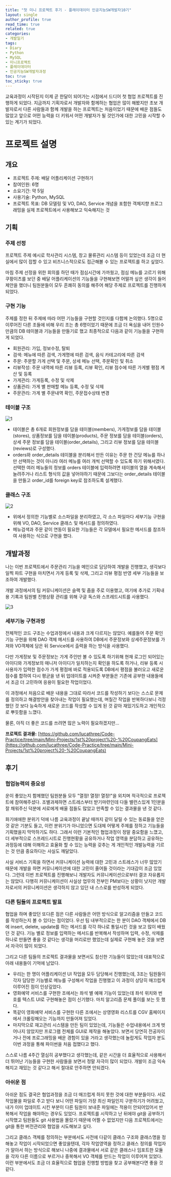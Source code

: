 ```yaml
---
title: "첫 미니 프로젝트 후기 - 플레이데이터 인공지능SW개발자10기"
layout: single
author_profile: true
read_time: true
related: true
categories:
- 개발일기
tags:
- Diary
- Python
- MySQL
- 미니프로젝트
- 플레이데이터
- 인공지능SW개발자과정
toc: true
toc_sticky: true
---
```


교육과정이 시작된지 이제 곧 한달이 되어가는 시점에서 드디어 첫 협업 프로젝트를 진행하게 되었다. 지금까지 기획자로서 개발자와 함께하는 협업은 많이 해봤지만 초보 개발자로서 다른 사람들과 함께 개발을 하는 프로젝트는 처음이었기 때문에 배운 점들도 많았고 앞으로 어떤 능력을 더 키워서 어떤 개발자가 될 것인가에 대한 고민을 시작할 수 있는 계기가 되었다.

# 프로젝트 설명

## 개요

- 프로젝트 주제: 배달 어플리케이션 구현하기
- 참여인원: 6명
- 소요기간: 약 5일
- 사용기술: Python, MySQL
- 프로젝트 목표: DB 모델링 및 VO, DAO, Service 개념을 포함한 객체지향 프로그래밍을 실제 프로젝트에서 사용해보고 익숙해지는 것

## 기획

### 주제 선정

프로젝트 주제 예시로 학사관리 시스템, 창고 물류관리 시스템 등이 있었는데 조금 더 현실에서 많이 접할 수 있고 비즈니스적으로도 접근해볼 수 있는 프로젝트를 하고 싶었다.

마침 주제 선정을 위한 회의를 하던 때가 점심시간에 가까웠고, 점심 메뉴를 고르기 위해 쿠팡이츠를 보던 중 배달 어플리케이션의 기능들을 구현해보면 어떨까 싶은 생각이 들어 제안을 했더니 팀원분들이 모두 흔쾌히 동의를 해주어 해당 주제로 프로젝트를 진행하게 되었다.

### 구현 기능

주제를 정한 뒤 주제에 따라 어떤 기능들을 구현할 것인지를 다함께 논의했다. 5명으로 이루어진 다른 조들에 비해 우리 조는 총 6명이었기 때문에 조금 더 욕심을 내어 인원수 만큼의 DB 테이블과 기능들을 만들기로 했고 최종적으로 다음과 같이 기능들을 구현하게 되었다.

- 회원관리: 가입, 정보수정, 탈퇴
- 검색: 메뉴에 따른 검색, 가게명에 따른 검색, 음식 카테고리에 따른 검색
- 주문: 주문할 가게 선택 및 주문, 상세 메뉴 선택, 주문확인 및 취소
- 리뷰작성: 주문 내역에 따른 리뷰 등록, 리뷰 확인, 리뷰 점수에 따른 가게별 평점 계산 및 등록
- 가게관리: 가게등록, 수정 및 삭제
- 상품관리: 가게 별 판매할 메뉴 등록, 수정 및 삭제
- 주문관리: 가게 별 주문내역 확인, 주문접수상태 변경

### 테이블 구조

![1](https://raw.githubusercontent.com/lucathree/lucathree.github.io/master/assets/images/20210629(1).JPG)

- 테이블은 총 6개로 회원정보를 담을 테이블(members), 가게정보를 담을 테이블(stores), 상품정보를 담을 테이블(products), 주문 정보를 담을 테이블(orders), 상세 주문 정보를 담을 테이블(order_details), 그리고 리뷰 정보를 담을 테이블(reviews)로 구성했다.
- orders와 order_details 테이블을 분리해서 만든 이유는 주문 한 건당 메뉴를 하나만 선택하는 것이 아니라 여러 메뉴를 여러 개씩 선택할 수 있도록 하기 위해서였다. 선택한 여러 메뉴들의 정보를 orders 테이블에 입력하려면 테이블의 열을 계속해서 늘려주거나 리스트 형식의 값을 넣어야하기 때문에 그보다는 order_details 테이블을 만들고 order_id를 foreign key로 참조하도록 설계했다.

### 클래스 구조

![2](https://raw.githubusercontent.com/lucathree/lucathree.github.io/master/assets/images/20210629(2).JPG)

- 위에서 정의한 기능별로 소스파일을 분리하였고, 각 소스 파일마다 세부기능 구현을 위해 VO, DAO, Service 클래스 및 메서드를 정의하였다.
- 메뉴검색과 주문 같이 연동이 필요한 기능들은 각 모델에서 필요한 메서드를 참조하여 사용하는 식으로 구현을 했다.

## 개발과정

나는 이번 프로젝트에서 주문관리 기능을 메인으로 담당하여 개발을 진행했고, 생각보다 일찍 파트 구현을 마치면서 가게 등록 및 삭제, 그리고 리뷰 평점 반영 세부 기능들을 보조하여 개발했다.

개발 과정에서의 팀 커뮤니케이션은 슬랙 및 줌을 주로 이용했고, 여기에 추가로 기획내용 기록과 팀원별 진행상황 관리를 위해 구글 독스와 스프레드시트를 사용했다.

![3](https://raw.githubusercontent.com/lucathree/lucathree.github.io/master/assets/images/20210629(3).PNG)

### 세부기능 구현과정

전체적인 코드 구조는 수업과정에서 내용과 크게 다르지는 않았다. 예를들어 주문 확인 기능 구현을 위해 DAO 객체 메서드를 사용하여 DB에서 주문정보와 상세주문정보를 가져와 VO객체에 담은 뒤 Service에서 출력을 하는 방식을 사용했다.

다만 가게정보 및 주문정보는 가게 주인만 볼 수 있도록 하기위해 현재 로그인 되어있는 아이디와 가게정보의 매니저 아이디가 일치하는지 확인을 하도록 하거나, 리뷰 등록 시 사용자가 입력한 점수가 가게 평점에 바로 적용되도록 DB에서 평점을 불러오고 새로운 점수를 합하여 다시 평균을 낸 뒤 업데이트를 시켜준 부분들은 기존에 공부한 내용들에서 조금 더 고민하여 응용이 필요한 작업이었다.

이 과정에서 처음으로 배운 내용을 그대로 따라서 코드를 작성하기 보다는 스스로 문제를 정의하고 해결방안을 찾아내는 작업이 필요했는데, 며칠간 작업을 반복하다보니 걱정했던 것 보다 능숙하게 새로운 코드를 작성할 수 있게 된 것 같아 재밌기도하고 개인적으로 뿌듯함을 느꼈다.

물론, 아직 더 좋은 코드를 쓰려면 많은 노력이 필요하겠지만...

**프로젝트 결과물:** [https://github.com/lucathree/Code-Practice/tree/main/Mini-Projects/1st%20project%20-%20CoupangEats](https://github.com/lucathree/Code-Practice/tree/main/Mini-Projects/1st%20project%20-%20CoupangEats)

## 후기

### 협업능력의 중요성

운이 좋았는지 함께했던 팀원분들 모두 "열정! 열정! 열정!"을 외치며 적극적으로 프로젝트에 참여해주셨다. 조별과제하면 스트레스부터 받기마련인데 다들 밸런스있게 1인분을 잘 채워주신 덕분에 서로에게 배울 점들도 많았고 만족할 수 있는 결과물을 낸 것 같다.

화기애애한 분위기 덕에 나름 교육과정이 끝날 때까지 같이 달릴 수 있는 동료들을 얻은 것 같은 기분도 들고, 이런 분위기가 아니었으면 도대체 어떻게 주제를 정하고 기능들을 기획했을지 막막하기도 하다. 그래서 이런 기본적인 협업과정이 정말 중요함을 느꼈고, 더 세부적으로 스프레드시트로 진행현황을 공유하거나 작업 영역을 분담하고 공유하는 과정등에 대해 이해하고 효율화 할 수 있는 능력을 갖추는 게 개인적인 개발능력을 기르는 것 만큼 중요하다는 사실도 깨달았다.

사실 서비스 기획을 하면서 커뮤니케이션 능력에 대한 고민과 스트레스가 너무 많았기 때문에 개발을 하면 커뮤니케이션에 대한 고민이 줄어들 것이라는 기대감이 조금 있었다. 그런데 이번 프로젝트를 진행해보니 개발자도 커뮤니케이션으로부터 결코 자유롭지는 않았다. 다행히 커뮤니케이션이 사실상 업무의 전부인 PM보다는 상황이 낫지만 개발자로서의 커뮤니케이션은 생각하지 않고 있던 내 스스로를 반성하게 되었다.

### 다른 팀들의 프로젝트 발표

협업을 하며 좋았던 또다른 점은 다른 사람들은 어떤 방식으로 알고리즘을 만들고 코드를 작성하는지 볼 수 있다는 점이었다. 우선 팀 내부적으로는 한 분이 DAO 객체에서 DB에 insert, delete, update를 하는 메서드를 각각 하나로 통일시킨 것을 보고 많이 배웠던 것 같다. 기능 별로 정보를 입력하는 메서드를 반복해서 작성하며 입력, 수정, 삭제를 하나로 만들면 좋을 것 같다는 생각을 머리로만 했었는데 실제로 구현해 놓은 것을 보면서 자극이 많이 되었다.

그리고 다른 팀들의 프로젝트 결과물을 보면서도 참신한 기능들이 많았는데 대표적으로 아래 내용들이 기억에 남았다.

- 우리는 한 명이 어플리케이션 UI 작업을 모두 담당해서 진행했는데, 3조는 팀원들이 각자 담당한 기능별로 메뉴를 구성해서 작업을 진행했고 이 과정이 상당히 매끄럽게 이루어진 점이 인상깊었다.
- 영화예약 서비스를 구현한 조에서는 좌석 별 예매 기능이 있었는데 좌석 위치와 번호를 텍스트 UI로 구현해놓은 점이 신기했다. 마치 알고리즘 문제 풀이를 보는 듯 했다.
- 똑같이 영화예약 서비스를 구현한 다른 조에서는 상영영화 리스트를 CGV 홈페이지에서 크롤링해오는 기능까지 만들어져 있었다.
- 마지막으로 재고관리 시스템을 만든 팀이 있었는데, 기능들은 수업내용에서 크게 벗어나지 않았지만 프로그램 전체를 GUI로 제작을 해놓았다. 보면서 당연히 전공자이거나 전에 프로그래밍을 배운 경험이 있을 거라고 생각했는데 놀랍게도 작업자 분도 이번 과정을 통해 파이썬을 처음 접했다고 했다.

스스로 나름 4주간 열심히 공부했다고 생각했는데, 같은 시간을 더 효율적으로 사용해서 더 뛰어난 기능들을 구현한 사람들을 보면서 정말 자극이 많이 되었다. 개발이 조금 익숙해지고 재밌는 것 같다고 해서 절대로 안주하면 안되겠다.

### 아쉬운 점

아쉬운 점도 결국은 협업과정을 조금 더 매끄럽게 하지 못한 것에 대한 부분들이다. 서로 작업물을 파일로 주고 받다 보니 어떤 파일이 가장 최신 파일인지 구분하기가 어려웠고, 내가 이미 업데이트 시킨 부분이 다른 팀원이 보내준 파일에는 적용이 안되어있어서 반복해서 작업을 해야하는 경우도 있었다. 프로젝트를 시작하고 난 뒤에야 git을 공부하기 시작했고 팀원들도 git 사용법을 몰랐기 때문에 어쩔 수 없었지만 다음 프로젝트에서는 git을 통한 버전관리와 협업을 시도해보고 싶다.

그리고 클래스 객체를 정의하는 부분에서도 사전에 다같이 클래스 구조와 클래스명을 정해놓고 작업이 시작되었으면 좋았을텐데, 각자 작업영역을 정하고 클래스 정의를 작업자가 알아서 하는 방식으로 해보니 나중에 결과물에서 서로 같은 클래스나 임포트한 모듈을 각자 다른 이름으로 부르거나 중복해서 VO 객체를 만드는 작업이 이루어져 있었다. 이런 부분에서도 조금 더 효율적으로 협업을 진행할 방법을 찾고 공부해본다면 좋을 것 같다.
